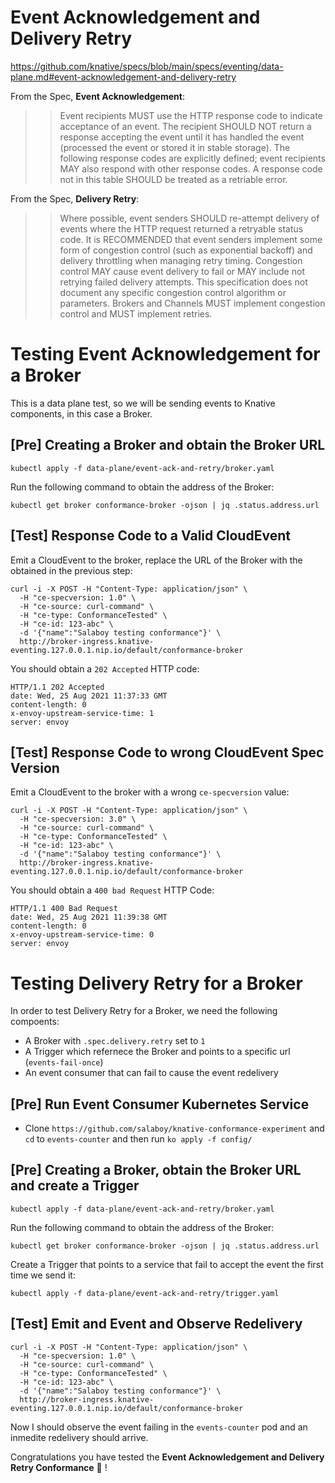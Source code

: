 # Event Acknowledgement and Delivery Retry

https://github.com/knative/specs/blob/main/specs/eventing/data-plane.md#event-acknowledgement-and-delivery-retry

From the Spec, **Event Acknowledgement**: 

>> Event recipients MUST use the HTTP response code to indicate acceptance of an event. The recipient SHOULD NOT return a response accepting the event until it has handled the event (processed the event or stored it in stable storage). The following response codes are explicitly defined; event recipients MAY also respond with other response codes. A response code not in this table SHOULD be treated as a retriable error.

From the Spec, **Delivery Retry**:

>> Where possible, event senders SHOULD re-attempt delivery of events where the HTTP request returned a retryable status code. It is RECOMMENDED that event senders implement some form of congestion control (such as exponential backoff) and delivery throttling when managing retry timing. Congestion control MAY cause event delivery to fail or MAY include not retrying failed delivery attempts. This specification does not document any specific congestion control algorithm or parameters. Brokers and Channels MUST implement congestion control and MUST implement retries.


# Testing Event Acknowledgement for a Broker

This is a data plane test, so we will be sending events to Knative components, in this case a Broker.

## [Pre] Creating a Broker and obtain the Broker URL

```
kubectl apply -f data-plane/event-ack-and-retry/broker.yaml
```

Run the following command to obtain the address of the Broker:

```
kubectl get broker conformance-broker -ojson | jq .status.address.url
```

## [Test] Response Code to a Valid CloudEvent

Emit a CloudEvent to the broker, replace the URL of the Broker with the obtained in the previous step:

```
curl -i -X POST -H "Content-Type: application/json" \
  -H "ce-specversion: 1.0" \
  -H "ce-source: curl-command" \
  -H "ce-type: ConformanceTested" \
  -H "ce-id: 123-abc" \
  -d '{"name":"Salaboy testing conformance"}' \
  http://broker-ingress.knative-eventing.127.0.0.1.nip.io/default/conformance-broker 
```

You should obtain a `202 Accepted` HTTP code: 

```
HTTP/1.1 202 Accepted
date: Wed, 25 Aug 2021 11:37:33 GMT
content-length: 0
x-envoy-upstream-service-time: 1
server: envoy
```

## [Test] Response Code to wrong CloudEvent Spec Version

Emit a CloudEvent to the broker with a wrong `ce-specversion` value:

```
curl -i -X POST -H "Content-Type: application/json" \
  -H "ce-specversion: 3.0" \
  -H "ce-source: curl-command" \
  -H "ce-type: ConformanceTested" \
  -H "ce-id: 123-abc" \
  -d '{"name":"Salaboy testing conformance"}' \
  http://broker-ingress.knative-eventing.127.0.0.1.nip.io/default/conformance-broker
 ``` 

You should obtain a `400 bad Request` HTTP Code: 

```
HTTP/1.1 400 Bad Request
date: Wed, 25 Aug 2021 11:39:38 GMT
content-length: 0
x-envoy-upstream-service-time: 0
server: envoy
```

# Testing Delivery Retry for a Broker

In order to test Delivery Retry for a Broker, we need the following compoents: 
- A Broker with `.spec.delivery.retry` set to `1`
- A Trigger which refernece the Broker and points to a specific url (`events-fail-once`)
- An event consumer that can fail to cause the event redelivery

## [Pre] Run Event Consumer Kubernetes Service
 
 - Clone `https://github.com/salaboy/knative-conformance-experiment` and `cd` to `events-counter` and then run `ko apply -f config/` 

## [Pre] Creating a Broker, obtain the Broker URL and create a Trigger

```
kubectl apply -f data-plane/event-ack-and-retry/broker.yaml
```

Run the following command to obtain the address of the Broker:

```
kubectl get broker conformance-broker -ojson | jq .status.address.url
```

Create a Trigger that points to a service that fail to accept the event the first time we send it: 

```
kubectl apply -f data-plane/event-ack-and-retry/trigger.yaml
```


## [Test] Emit and Event and Observe Redelivery

```
curl -i -X POST -H "Content-Type: application/json" \
  -H "ce-specversion: 1.0" \
  -H "ce-source: curl-command" \
  -H "ce-type: ConformanceTested" \
  -H "ce-id: 123-abc" \
  -d '{"name":"Salaboy testing conformance"}' \
  http://broker-ingress.knative-eventing.127.0.0.1.nip.io/default/conformance-broker
```

Now I should observe the event failing in the `events-counter` pod and an inmedite redelivery should arrive. 


Congratulations you have tested the **Event Acknowledgement and Delivery Retry Conformance** :metal: !